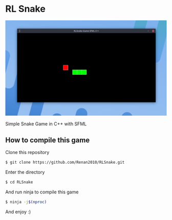 # RL Snake

<img src="images/RLSnake.png">

Simple Snake Game in C++ with SFML
## How to compile this game
Clone this repository
```bash
$ git clone https://github.com/Renan2010/RLSnake.git
```
Enter the directory
```bash
$ cd RLSnake
```
And run ninja to compile this game
```bash
$ ninja -j$(nproc)
```
And enjoy :)
